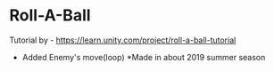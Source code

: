 # Roll-A-Ball
Tutorial by - https://learn.unity.com/project/roll-a-ball-tutorial
* Added Enemy's move(loop)
*Made in about 2019 summer season
